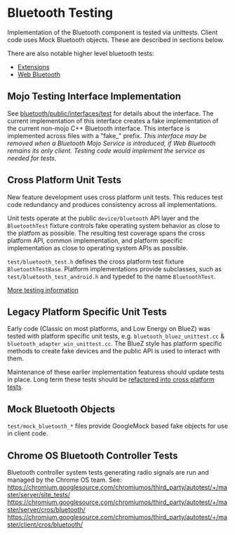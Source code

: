 # Bluetooth Testing

Implementation of the Bluetooth component is tested via unittests. Client code
uses Mock Bluetooth objects. These are described in sections below.

There are also notable higher level bluetooth tests:

*   [Extensions](/extensions/browser/api/bluetooth/)
*   [Web Bluetooth](/third_party/WebKit/Source/modules/bluetooth/README.md)


## Mojo Testing Interface Implementation

See [bluetooth/public/interfaces/test](/device/bluetooth/public/interfaces/test)
for details about the interface. The current implementation of this interface
creates a fake implementation of the current non-mojo C++ Bluetooth interface.
This interface is implemented across files with a "fake_" prefix.
*This interface may be removed when a Bluetooth Mojo Service is introduced, if
Web Bluetooth remains its only client. Testing code would implement the service
as needed for tests.*


## Cross Platform Unit Tests

New feature development uses cross platform unit tests. This reduces test code
redundancy and produces consistency across all implementations.

Unit tests operate at the public `device/bluetooth` API layer and the
`BluetoothTest` fixture controls fake operating system behavior as close to the
platfom as possible. The resulting test coverage spans the cross platform API,
common implementation, and platform specific implementation as close to
operating system APIs as possible.

`test/bluetooth_test.h` defines the cross platform test fixture
`BluetoothTestBase`. Platform implementations provide subclasses, such as
`test/bluetooth_test_android.h` and typedef to the name `BluetoothTest`.

[More testing information](https://docs.google.com/document/d/1mBipxn1sJu6jMqP0RQZpkYXC1o601bzLCpCxwTA2yGA/edit?usp=sharing)


## Legacy Platform Specific Unit Tests

Early code (Classic on most platforms, and Low Energy on BlueZ) was tested with
platform specific unit tests, e.g. `bluetooth_bluez_unittest.cc` &
`bluetooth_adapter_win_unittest.cc`. The BlueZ style has platform specific
methods to create fake devices and the public API is used to interact with them.

Maintenance of these earlier implementation featuress should update tests in
place. Long term these tests should be [refactored into cross platform
tests](https://crbug.com/580403).


## Mock Bluetooth Objects

`test/mock_bluetooth_*` files provide GoogleMock based fake objects for use in
client code.


## Chrome OS Bluetooth Controller Tests

Bluetooth controller system tests generating radio signals are run and managed
by the Chrome OS team. See:
https://chromium.googlesource.com/chromiumos/third_party/autotest/+/master/server/site_tests/
https://chromium.googlesource.com/chromiumos/third_party/autotest/+/master/server/cros/bluetooth/
https://chromium.googlesource.com/chromiumos/third_party/autotest/+/master/client/cros/bluetooth/
